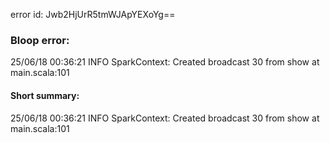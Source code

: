 error id: Jwb2HjUrR5tmWJApYEXoYg==
### Bloop error:

25/06/18 00:36:21 INFO SparkContext: Created broadcast 30 from show at main.scala:101
#### Short summary: 

25/06/18 00:36:21 INFO SparkContext: Created broadcast 30 from show at main.scala:101